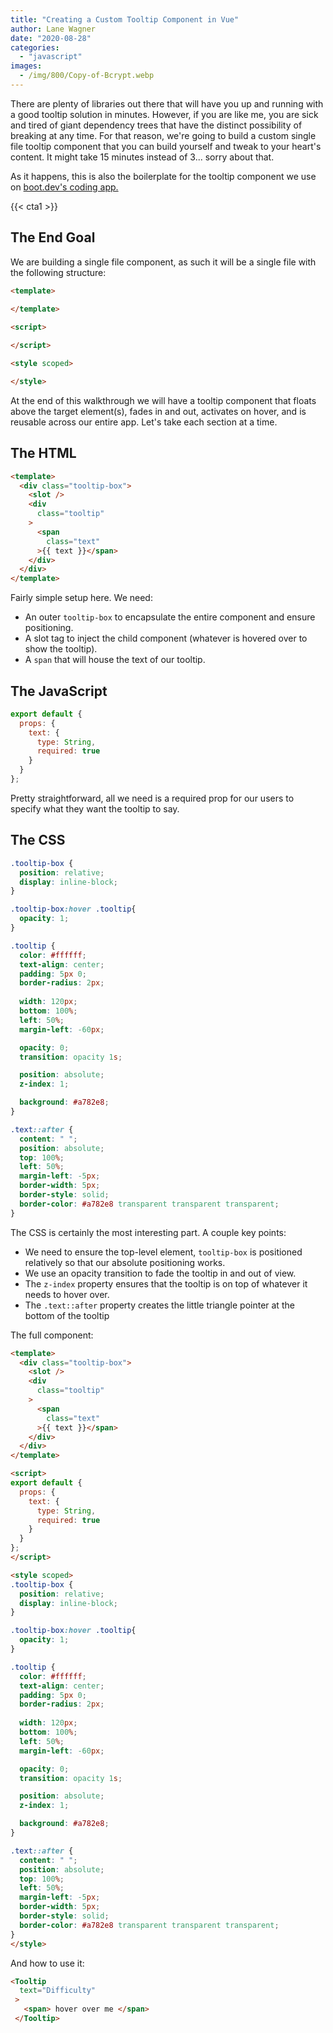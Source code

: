 ```yaml
---
title: "Creating a Custom Tooltip Component in Vue"
author: Lane Wagner
date: "2020-08-28"
categories: 
  - "javascript"
images:
  - /img/800/Copy-of-Bcrypt.webp
---
```


There are plenty of libraries out there that will have you up and running with a good tooltip solution in minutes. However, if you are like me, you are sick and tired of giant dependency trees that have the distinct possibility of breaking at any time. For that reason, we're going to build a custom single file tooltip component that you can build yourself and tweak to your heart's content. It might take 15 minutes instead of 3... sorry about that.

As it happens, this is also the boilerplate for the tooltip component we use on [boot.dev's coding app.](https://boot.dev/)

{{< cta1 >}}

## The End Goal

We are building a single file component, as such it will be a single file with the following structure:

```html
<template>
  
</template>

<script>

</script>

<style scoped>

</style>
```

At the end of this walkthrough we will have a tooltip component that floats above the target element(s), fades in and out, activates on hover, and is reusable across our entire app. Let's take each section at a time.

## The HTML

```html
<template>
  <div class="tooltip-box">
    <slot />
    <div
      class="tooltip"
    >
      <span
        class="text"
      >{{ text }}</span>
    </div>
  </div>
</template>
```

Fairly simple setup here. We need:

- An outer `tooltip-box` to encapsulate the entire component and ensure positioning.
- A slot tag to inject the child component (whatever is hovered over to show the tooltip).
- A `span` that will house the text of our tooltip.

## The JavaScript

```js
export default {
  props: { 
    text: {
      type: String,
      required: true
    }
  }
};
```

Pretty straightforward, all we need is a required prop for our users to specify what they want the tooltip to say.

## The CSS

```css
.tooltip-box { 
  position: relative;
  display: inline-block;
}

.tooltip-box:hover .tooltip{
  opacity: 1;
}

.tooltip { 
  color: #ffffff;
  text-align: center;
  padding: 5px 0;
  border-radius: 2px;
  
  width: 120px;
  bottom: 100%;
  left: 50%;
  margin-left: -60px;

  opacity: 0;
  transition: opacity 1s;

  position: absolute;
  z-index: 1;

  background: #a782e8;
}

.text::after {
  content: " ";
  position: absolute;
  top: 100%;
  left: 50%;
  margin-left: -5px;
  border-width: 5px;
  border-style: solid;
  border-color: #a782e8 transparent transparent transparent;
}
```

The CSS is certainly the most interesting part. A couple key points:

- We need to ensure the top-level element, `tooltip-box` is positioned relatively so that our absolute positioning works.
- We use an opacity transition to fade the tooltip in and out of view.
- The `z-index` property ensures that the tooltip is on top of whatever it needs to hover over.
- The `.text::after` property creates the little triangle pointer at the bottom of the tooltip

The full component:

```html
<template>
  <div class="tooltip-box">
    <slot />
    <div
      class="tooltip"
    >
      <span
        class="text"
      >{{ text }}</span>
    </div>
  </div>
</template>

<script>
export default {
  props: { 
    text: {
      type: String,
      required: true
    }
  }
};
</script>

<style scoped>
.tooltip-box { 
  position: relative;
  display: inline-block;
}

.tooltip-box:hover .tooltip{
  opacity: 1;
}

.tooltip { 
  color: #ffffff;
  text-align: center;
  padding: 5px 0;
  border-radius: 2px;
  
  width: 120px;
  bottom: 100%;
  left: 50%;
  margin-left: -60px;

  opacity: 0;
  transition: opacity 1s;

  position: absolute;
  z-index: 1;

  background: #a782e8;
}

.text::after {
  content: " ";
  position: absolute;
  top: 100%;
  left: 50%;
  margin-left: -5px;
  border-width: 5px;
  border-style: solid;
  border-color: #a782e8 transparent transparent transparent;
}
</style>
```

And how to use it:

```html
<Tooltip
  text="Difficulty"
 >
   <span> hover over me </span>
 </Tooltip>
```
